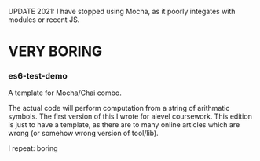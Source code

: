 UPDATE 2021: I have stopped using Mocha, as it poorly integates with modules or recent JS.

# VERY BORING

### es6-test-demo
A template for Mocha/Chai combo. 

The actual code will perform computation from a string of arithmatic symbols. 
The first version of this I wrote for alevel coursework. 
This edition is just to have a template, as there are to many online articles which are wrong (or somehow wrong version of tool/lib). 

 I repeat: boring
